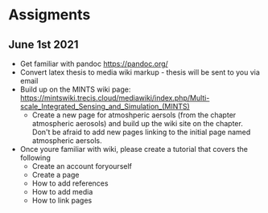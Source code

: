 # Assigments 

## June 1st 2021
- Get familiar with pandoc https://pandoc.org/
- Convert latex thesis to media wiki markup - thesis will be sent to you via email
- Build up on the MINTS wiki page: https://mintswiki.trecis.cloud/mediawiki/index.php/Multi-scale_Integrated_Sensing_and_Simulation_(MINTS)
  - Create a new page for atmoshperic aersols (from the chapter atmospheric aerosols) and build up the wiki site on the chapter. Don't be afraid to add new pages linking to the initial page named atmospheric aersols. 
- Once youre familiar with wiki, please create a tutorial that covers the following 
  - Create an account foryourself    
  - Create a page 
  - How to add references 
  - How to add media 
  - How to link pages 
 
